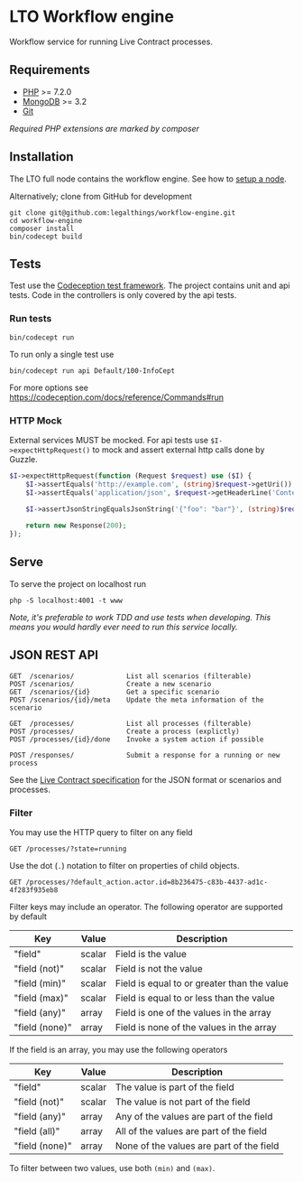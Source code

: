 # LTO Workflow engine

Workflow service for running Live Contract processes.

## Requirements

- [PHP](http://www.php.net) >= 7.2.0
- [MongoDB](http://www.mongodb.org/) >= 3.2
- [Git](http://git-scm.com)

_Required PHP extensions are marked by composer_


## Installation

The LTO full node contains the workflow engine. See how to [setup a node](https://github.com/legalthings/lto).

Alternatively; clone from GitHub for development

```
git clone git@github.com:legalthings/workflow-engine.git
cd workflow-engine
composer install
bin/codecept build
```

## Tests

Test use the [Codeception test framework](https://codeception.com/). The project contains unit and api tests. Code in
the controllers is only covered by the api tests.

### Run tests

    bin/codecept run

To run only a single test use

    bin/codecept run api Default/100-InfoCept

For more options see https://codeception.com/docs/reference/Commands#run

### HTTP Mock

External services MUST be mocked. For api tests use `$I->expectHttpRequest()` to mock and assert external http calls
done by Guzzle.

```php
$I->expectHttpRequest(function (Request $request) use ($I) {
    $I->assertEquals('http://example.com', (string)$request->getUri());
    $I->assertEquals('application/json', $request->getHeaderLine('Content-Type'));

    $I->assertJsonStringEqualsJsonString('{"foo": "bar"}', (string)$request->getBody());
    
    return new Response(200);
});
```

## Serve

To serve the project on localhost run

```
php -S localhost:4001 -t www
```

_Note, it's preferable to work TDD and use tests when developing. This means you would hardly ever need to run this
service locally._


## JSON REST API

```
GET  /scenarios/             List all scenarios (filterable)
POST /scenarios/             Create a new scenario
GET  /scenarios/{id}         Get a specific scenario
POST /scenarios/{id}/meta    Update the meta information of the scenario

GET  /processes/             List all processes (filterable)
POST /processes/             Create a process (explictly)
POST /processes/{id}/done    Invoke a system action if possible

POST /responses/             Submit a response for a running or new process
```

See the [Live Contract specification](https://docs.livecontracts.io/) for the JSON format or scenarios and processes.

### Filter

You may use the HTTP query to filter on any field

    GET /processes/?state=running

Use the dot (`.`) notation to filter on properties of child objects.

    GET /processes/?default_action.actor.id=8b236475-c83b-4437-ad1c-4f283f935eb8

Filter keys may include an operator. The following operator are supported by default

Key            | Value  | Description
-------------- | ------ | ---------------------------------------------------
"field"        | scalar | Field is the value
"field (not)"  | scalar | Field is not the value
"field (min)"  | scalar | Field is equal to or greater than the value
"field (max)"  | scalar | Field is equal to or less than the value
"field (any)"  | array  | Field is one of the values in the array
"field (none)" | array  | Field is none of the values in the array

If the field is an array, you may use the following operators

Key            | Value  | Description
-------------- | ------ | ---------------------------------------------------
"field"        | scalar | The value is part of the field
"field (not)"  | scalar | The value is not part of the field
"field (any)"  | array  | Any of the values are part of the field
"field (all)"  | array  | All of the values are part of the field
"field (none)" | array  | None of the values are part of the field

To filter between two values, use both `(min)` and `(max)`.

